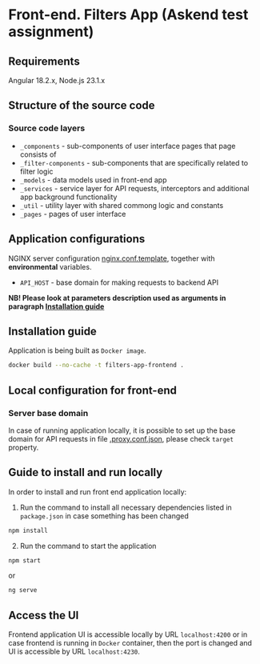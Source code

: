 # Front-end. Filters App (Askend test assignment)

## Requirements

Angular 18.2.x, Node.js 23.1.x

## Structure of the source code

### Source code layers

- `_components` - sub-components of user interface pages that page consists of
- `_filter-components` - sub-components that are specifically related to filter logic
- `_models` - data models used in front-end app
- `_services` - service layer for API requests, interceptors and additional app background functionality
- `_util` - utility layer with shared commong logic and constants
- `_pages` - pages of user interface

## Application configurations

NGINX server configuration [nginx.conf.template](nginx.conf.template),
together with **environmental** variables.

* `API_HOST` - base domain for making requests to backend API

**NB! Please look at parameters description used as arguments in paragraph [Installation guide](#installation-guide)**

## Installation guide

Application is being built as `Docker image`.

```sh
docker build --no-cache -t filters-app-frontend .
```

## Local configuration for front-end

### Server base domain

In case of running application locally, it is possible to set up the base domain for API requests in file
[.proxy.conf.json](proxy.conf.json), please check `target` property.

## Guide to install and run locally

In order to install and run front end application locally:

1. Run the command to install all necessary dependencies listed in `package.json`
   in case something has been changed

```sh
npm install
```
2. Run the command to start the application

```sh
npm start
```
or
```sh
ng serve
```
## Access the UI
Frontend application UI is accessible locally by URL `localhost:4200` or in case frontend
is running in `Docker` container, then the port is changed and UI is accessible by URL `localhost:4230`.
